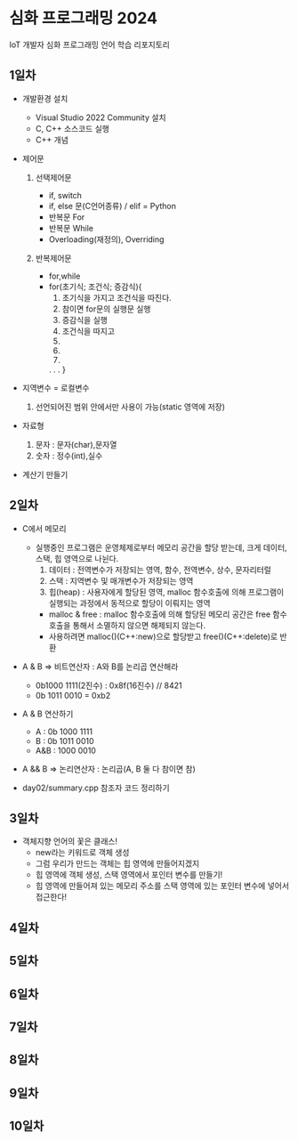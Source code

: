 # 심화 프로그래밍 2024
IoT 개발자 심화 프로그래밍 언어 학습 리포지토리

## 1일차
- 개발환경 설치
	- Visual Studio 2022 Community 설치
	- C, C++ 소스코드 실행
	- C++ 개념
	
- 제어문
	1. 선택제어문 
		- if, switch
		- if, else 문(C언어종류) / elif = Python
		- 반복문 For
		- 반복문 While
		- Overloading(재정의), Overriding
		
	2. 반복제어문 
		- for,while
		- for(초기식; 조건식; 증감식){
			1. 초기식을 가지고 조건식을 따진다.
			2. 참이면 for문의 실행문 실행
			3. 증감식을 실행
			4. 조건식을 따지고
			2.
			3.
			4.
			.
			.
			.
		}
	
- 지역변수 = 로컬변수
	1. 선언되어진 범위 안에서만 사용이 가능(static 영역에 저장)

- 자료형
	1. 문자 : 문자(char),문자열
	2. 숫자 : 정수(int),실수
	
- 계산기 만들기

## 2일차
- C에서 메모리
	- 실행중인 프로그램은 운영체제로부터 메모리 공간을 할당 받는데, 크게 데이터, 스택, 힙 영역으로 나뉜다.
		1. 데이터 : 전역변수가 저장되는 영역, 함수, 전역변수, 상수, 문자리터럴
		2. 스택 : 지역변수 및 매개변수가 저장되는 영역
		3. 힙(heap) : 사용자에게 할당된 영역, malloc 함수호출에 의해 프로그램이 실행되는 과정에서 동적으로 할당이 이뤄지는 영역
		- malloc & free : malloc 함수호출에 의해 할당된 메모리 공간은 free 함수호출을 통해서 소멸하지 않으면 해제되지 않는다.
		- 사용하려면 malloc()(C++:new)으로 할당받고 free()(C++:delete)로 반환

- A & B => 비트연산자 : A와 B를 논리곱 연산해라
	- 0b1000 1111(2진수)	: 0x8f(16진수) // 8421
	- 0b 1011 0010 = 0xb2

- A & B 연산하기
	- A : 0b 1000 1111
	- B : 0b 1011 0010
	- A&B :  1000 0010
	
- A && B => 논리연산자 : 논리곱(A, B 둘 다 참이면 참)

- day02/summary.cpp 참조자 코드 정리하기

## 3일차
- 객체지향 언어의 꽃은 클래스!
	- new라는 키워드로 객체 생성
	- 그럼 우리가 만드는 객체는 힙 영역에 만들어지겠지
	- 힙 영역에 객체 생성, 스택 영역에서 포인터 변수를 만들기!
	- 힙 영역에 만들어져 있는 메모리 주소를 스택 영역에 있는 포인터 변수에 넣어서 접근한다!

## 4일차

## 5일차

## 6일차

## 7일차

## 8일차

## 9일차

## 10일차

